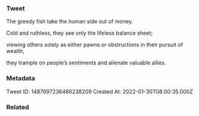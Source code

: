 ### Tweet
The greedy fish take the human side out of money.

Cold and ruthless, they see only the lifeless balance sheet;

viewing others solely as either pawns or obstructions in their pursuit of wealth,

they trample on people’s sentiments and alienate valuable allies.

### Metadata
Tweet ID: 1487697236486238209
Created At: 2022-01-30T08:00:35.000Z

### Related

